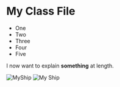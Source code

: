 # My Class File
 
- One
- Two
- Three
- Four
- Five

I now want to explain **something** at length.

![MyShip](/images/ship.jpg)
<img class="twenty-five-percent" src="/images/ship.jpg" alt="My Ship">
